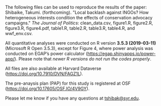 The following files can be used to reproduce the results of the paper: Shibaike, Takumi. (forthcoming). "Local backlash against INGOs? How heterogeneous interests condition the effects of conservation advocacy campaigns." _The Journal of Politics_: clean_data.csv, figure1.R, figure2.R, figure3.R, figure4.pdf, table1.R, table2.R, table3.R, table4.R, and wwf_env.csv.

All quantitative analyses were conducted on R version **3.5.3 (2019-03-11)**  (Microsoft R Open 3.5.3), except for Figure 4, where power analysis was conducted on EGAP’s power calculator (https://egap.shinyapps.io/power-app/). Please note that _newer R versions do not run the codes properly_.

All files are also available at Harvard Dataverse (https://doi.org/10.7910/DVN/FAGZ1L).

The pre-anaysis plan (PAP) for this study is registered at OSF (https://doi.org/10.17605/OSF.IO/4V9GY).

Please let me know if you have any questions at tshibak@syr.edu.
